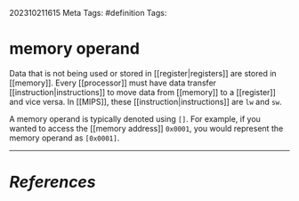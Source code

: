 202310211615
Meta Tags: #definition 
Tags:

# memory operand

Data that is not being used or stored in [[register|registers]] are stored in [[memory]]. Every [[processor]] must have data transfer [[instruction|instructions]] to move data from [[memory]] to a [[register]] and vice versa. In [[MIPS]], these [[instruction|instructions]] are `lw` and `sw`.

A memory operand is typically denoted using `[]`. For example, if you wanted to access the [[memory address]] `0x0001`, you would represent the memory operand as `[0x0001]`. 



---
# *References*